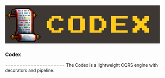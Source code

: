 ![CODEX](https://github.com/myGanter/Codex/blob/master/Images/codex-160.jpg)

### Codex

=====================
The Codex is a lightweight CQRS engine with decorators and pipeline.
